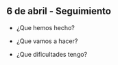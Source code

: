 ## 6 de abril - Seguimiento

- ¿Que hemos hecho?


- ¿Que vamos a hacer?


- ¿Que dificultades tengo?
